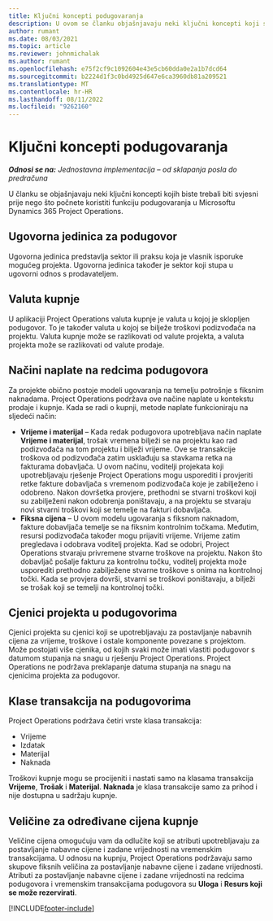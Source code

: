 ```yaml
---
title: Ključni koncepti podugovaranja
description: U ovom se članku objašnjavaju neki ključni koncepti koji se primjenjuju na podugovaranje u Microsoftu Dynamics 365 Project Operations.
author: rumant
ms.date: 08/03/2021
ms.topic: article
ms.reviewer: johnmichalak
ms.author: rumant
ms.openlocfilehash: e75f2cf9c1092604e43e5cb60dda0e2a1b7dcd64
ms.sourcegitcommit: b2224d1f3c0bd4925d647e6ca3960db81a209521
ms.translationtype: MT
ms.contentlocale: hr-HR
ms.lasthandoff: 08/11/2022
ms.locfileid: "9262160"
---
```

# <a name="key-concepts-in-subcontracting"></a>Ključni koncepti podugovaranja


_**Odnosi se na:** Jednostavna implementacija – od sklapanja posla do predračuna_

U članku se objašnjavaju neki ključni koncepti kojih biste trebali biti svjesni prije nego što počnete koristiti funkciju podugovaranja u Microsoftu Dynamics 365 Project Operations.

## <a name="contracting-unit-on-the-subcontract"></a>Ugovorna jedinica za podugovor

Ugovorna jedinica predstavlja sektor ili praksu koja je vlasnik isporuke mogućeg projekta. Ugovorna jedinica također je sektor koji stupa u ugovorni odnos s prodavateljem.

## <a name="purchase-currency"></a>Valuta kupnje

U aplikaciji Project Operations valuta kupnje je valuta u kojoj je sklopljen podugovor. To je također valuta u kojoj se bilježe troškovi podizvođača na projektu. Valuta kupnje može se razlikovati od valute projekta, a valuta projekta može se razlikovati od valute prodaje.

## <a name="billing-methods-on-subcontract-lines"></a>Načini naplate na redcima podugovora

Za projekte obično postoje modeli ugovaranja na temelju potrošnje s fiksnim naknadama. Project Operations podržava ove načine naplate u kontekstu prodaje i kupnje. Kada se radi o kupnji, metode naplate funkcioniraju na sljedeći način:

- **Vrijeme i materijal** – Kada redak podugovora upotrebljava način naplate **Vrijeme i materijal**, trošak vremena bilježi se na projektu kao rad podizvođača na tom projektu i bilježi vrijeme. Ove se transakcije troškova od podizvođača zatim usklađuju sa stavkama retka na fakturama dobavljača. U ovom načinu, voditelji projekata koji upotrebljavaju rješenje Project Operations mogu usporediti i provjeriti retke fakture dobavljača s vremenom podizvođača koje je zabilježeno i odobreno. Nakon dovršetka provjere, prethodni se stvarni troškovi koji su zabilježeni nakon odobrenja poništavaju, a na projektu se stvaraju novi stvarni troškovi koji se temelje na fakturi dobavljača.
- **Fiksna cijena** – U ovom modelu ugovaranja s fiksnom naknadom, fakture dobavljača temelje se na fiksnim kontrolnim točkama. Međutim, resursi podizvođača također mogu prijaviti vrijeme. Vrijeme zatim pregledava i odobrava voditelj projekta. Kad se odobri, Project Operations stvaraju privremene stvarne troškove na projektu. Nakon što dobavljač pošalje fakturu za kontrolnu točku, voditelj projekta može usporediti prethodno zabilježene stvarne troškove s onima na kontrolnoj točki. Kada se provjera dovrši, stvarni se troškovi poništavaju, a bilježi se trošak koji se temelji na kontrolnoj točki.

## <a name="project-price-lists-on-subcontracts"></a>Cjenici projekta u podugovorima

Cjenici projekta su cjenici koji se upotrebljavaju za postavljanje nabavnih cijena za vrijeme, troškove i ostale komponente povezane s projektom. Može postojati više cjenika, od kojih svaki može imati vlastiti podugovor s datumom stupanja na snagu u rješenju Project Operations. Project Operations ne podržava preklapanje datuma stupanja na snagu na cjenicima projekta za podugovor.

## <a name="transaction-classes-on-subcontracts"></a>Klase transakcija na podugovorima

Project Operations podržava četiri vrste klasa transakcija:

- Vrijeme
- Izdatak
- Materijal
- Naknada

Troškovi kupnje mogu se procijeniti i nastati samo na klasama transakcija **Vrijeme**, **Trošak** i **Materijal**. **Naknada** je klasa transakcije samo za prihod i nije dostupna u sadržaju kupnje.

## <a name="purchase-pricing-dimensions"></a>Veličine za određivane cijena kupnje

Veličine cijena omogućuju vam da odlučite koji se atributi upotrebljavaju za postavljanje nabavne cijene i zadane vrijednosti na vremenskim transakcijama. U odnosu na kupnju, Project Operations podržavaju samo skupove fiksnih veličina za postavljanje nabavne cijene i zadane vrijednosti. Atributi za postavljanje nabavne cijene i zadane vrijednosti na redcima podugovora i vremenskim transakcijama podugovora su **Uloga** i **Resurs koji se može rezervirati**.

[!INCLUDE[footer-include](../../includes/footer-banner.md)]
